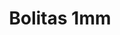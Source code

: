 ---
title: Bolitas 1mm
date: 
draft: false

# descripcion
description : Bolitas de plata

materials: Plata 925

color: 

dimensions: 1 mm

code: 01-20-0791

type: "Aros"

categories: []

price: $920,00

price_eftvo: $780,00

# Images
# first image will be shown in the product page
images:
  # - image: "images/path_to_image"
  # La ubicacion de las imagenes es imagenes/Aros/Aros.Solo Plata/01-20-0791-bolitas-1mm
  - image: "./images/aros/solo_plata/01-20-0791-bolitas-1mm_a.jpg"
  - image: "./images/aros/solo_plata/01-20-0791-bolitas-1mm_b.jpg"
---
